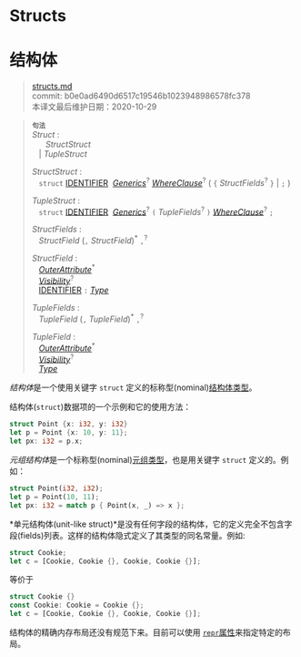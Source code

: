 # Structs
# 结构体

>[structs.md](https://github.com/rust-lang/reference/blob/master/src/items/structs.md)\
>commit: b0e0ad6490d6517c19546b1023948986578fc378 \
>本译文最后维护日期：2020-10-29

> **<sup>句法</sup>**\
> _Struct_ :\
> &nbsp;&nbsp; &nbsp;&nbsp; _StructStruct_\
> &nbsp;&nbsp; | _TupleStruct_
>
> _StructStruct_ :\
> &nbsp;&nbsp; `struct`
>   [IDENTIFIER]&nbsp;
>   [_Generics_]<sup>?</sup>
>   [_WhereClause_]<sup>?</sup>
>   ( `{` _StructFields_<sup>?</sup> `}` | `;` )
>
> _TupleStruct_ :\
> &nbsp;&nbsp; `struct`
>   [IDENTIFIER]&nbsp;
>   [_Generics_]<sup>?</sup>
>   `(` _TupleFields_<sup>?</sup> `)`
>   [_WhereClause_]<sup>?</sup>
>   `;`
>
> _StructFields_ :\
> &nbsp;&nbsp; _StructField_ (`,` _StructField_)<sup>\*</sup> `,`<sup>?</sup>
>
> _StructField_ :\
> &nbsp;&nbsp; [_OuterAttribute_]<sup>\*</sup>\
> &nbsp;&nbsp; [_Visibility_]<sup>?</sup>\
> &nbsp;&nbsp; [IDENTIFIER] `:` [_Type_]
>
> _TupleFields_ :\
> &nbsp;&nbsp; _TupleField_ (`,` _TupleField_)<sup>\*</sup> `,`<sup>?</sup>
>
> _TupleField_ :\
> &nbsp;&nbsp; [_OuterAttribute_]<sup>\*</sup>\
> &nbsp;&nbsp; [_Visibility_]<sup>?</sup>\
> &nbsp;&nbsp; [_Type_]

*结构体*是一个使用关键字 `struct` 定义的标称型(nominal)[结构体类型][struct type]。

结构体(`struct`)数据项的一个示例和它的使用方法：

```rust
struct Point {x: i32, y: i32}
let p = Point {x: 10, y: 11};
let px: i32 = p.x;
```

*元组结构体*是一个标称型(nominal)[元组类型][tuple type]，也是用关键字 `struct` 定义的。例如：

[struct type]: https://doc.rust-lang.org/types/struct.md
[tuple type]: https://doc.rust-lang.org/types/tuple.md

```rust
struct Point(i32, i32);
let p = Point(10, 11);
let px: i32 = match p { Point(x, _) => x };
```

*单元结构体(unit-like struct)*是没有任何字段的结构体，它的定义完全不包含字段(fields)列表。这样的结构体隐式定义了其类型的同名常量。例如:

```rust
struct Cookie;
let c = [Cookie, Cookie {}, Cookie, Cookie {}];
```

等价于

```rust
struct Cookie {}
const Cookie: Cookie = Cookie {};
let c = [Cookie, Cookie {}, Cookie, Cookie {}];
```

结构体的精确内存布局还没有规范下来。目前可以使用 [`repr`属性][`repr` attribute]来指定特定的布局。

[`repr` attribute]: https://doc.rust-lang.org/type-layout.md#representations

[_OuterAttribute_]: https://doc.rust-lang.org/attributes.md
[IDENTIFIER]: https://doc.rust-lang.org/identifiers.md
[_Generics_]: generics.md
[_WhereClause_]: generics.md#where-clauses
[_Visibility_]: https://doc.rust-lang.org/visibility-and-privacy.md
[_Type_]: https://doc.rust-lang.org/types.md#type-expressions

<!-- 2020-11-3 -->
<!-- checked -->
